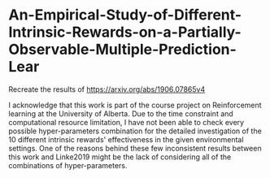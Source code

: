 # An-Empirical-Study-of-Different-Intrinsic-Rewards-on-a-Partially-Observable-Multiple-Prediction-Lear
Recreate the results of https://arxiv.org/abs/1906.07865v4


I acknowledge that this work is part of the course project on Reinforcement learning at the University of Alberta. Due to the time constraint and computational resource limitation, I have not been able to check every possible hyper-parameters combination for the detailed investigation of the 10 different intrinsic rewards' effectiveness in the given environmental settings. One of the reasons behind these few inconsistent results between this work and Linke2019 might be the lack of considering all of the combinations of hyper-parameters.   

